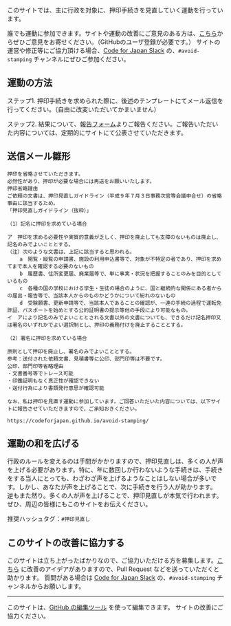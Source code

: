 このサイトでは、主に行政を対象に、押印手続きを見直していく運動を行っています。

誰でも運動に参加できます。サイトや運動の改善にご意見のある方は、[こちら](https://github.com/codeforjapan/avoid-stamping/issues)からぜひご意見をお寄せください。（GitHubのユーザ登録が必要です。）
サイトの運営や修正等にご協力頂ける場合、[Code for Japan Slack](https://cfjslackin.herokuapp.com/) の、`#avoid-stamping` チャンネルにぜひご参加ください。

## 運動の方法

ステップ1. 押印手続きを求められた際に、後述のテンプレートにてメール返信を行ってください。（自由に改変いただいてかまいません）

ステップ2. 結果について、[報告フォーム](https://forms.gle/gFoES9kKtYjd8W4L8)よりご報告ください。ご報告いただいた内容については、定期的にサイトにて公表させていただきます。

## 送信メール雛形

```
押印を省略させていただきます。
必然性があり、押印が必要な場合には再送をお願いいたします。
押印省略理由
ご依頼の文書は、押印見直しガイドライン（平成９年７月３日事務次官等会議申合せ）の省略事由に該当するため。
「押印見直しガイドライン（抜粋）」

（1）記名に押印を求めている場合

ア　押印を求める必要性や実質的意義が乏しく、押印を廃止しても支障のないものは廃止し、記名のみでよいこととする。
（注）次のような文書は、上記に該当すると思われる。
    a　閲覧・縦覧の申請書、施設の利用申込書等で、対象が不特定の者であり、押印を求めてまで本人を確認する必要のないもの
    b　履歴書、住所変更届、廃業届等で、単に事実・状況を把握することのみを目的としているもの
    c　各種の国の学校における学生・生徒の場合のように、国と継続的な関係にある者からの届出・報告等で、当該本人からのものかどうかについて紛れのないもの
    d　受験願書、更新申請等で、当該本人であることの確認が、一連の手続の過程で運転免許証、パスポートを始めとする公的証明書の提示等他の手段により可能なもの。
イ　アにより記名のみでよいこととされる文書以外の文書についても、できるだけ記名押印又は署名のいずれかでよい選択制とし、押印の義務付けを廃止することとする。

（2）署名に押印を求めている場合

原則として押印を廃止し、署名のみでよいこととする。
参考：送付された依頼文書、見積書等に公印、部門印等は不要です。
公印、部門印等省略理由
・文書番号等でトレース可能
・印鑑証明もなく真正性が確認できない
・送付行為により書類発行意思が確認可能

なお、私は押印を見直す運動に参加しています。ご回答いただいた内容については、以下サイトに報告させていただきますので、ご承知おきください。

https://codeforjapan.github.io/avoid-stamping/
```

## 運動の和を広げる

行政のルールを変えるのは手間がかかりますので、押印見直しは、多くの人が声を上げる必要があります。特に、年に数回しか行わないような手続きは、手続きをする当人にとっても、わざわざ声を上げるようなことはしない場合が多いです。しかし、あなたが声を上げることで、次に手続きを行う人が助かります。
逆もまた然り。多くの人が声を上げることで、押印見直しが本気で行われます。ぜひ、周辺の皆様にもこのサイトをお伝えください。

推奨ハッシュタグ：`#押印見直し`

## このサイトの改善に協力する

このサイトは立ち上がったばかりなので、ご協力いただける方を募集します。[こちら](https://github.com/codeforjapan/avoid-stamping/issues) に改善のアイデアがありますので、Pull Request などを送っていただくと助かります。
質問がある場合は [Code for Japan Slack](https://cfjslackin.herokuapp.com/) の、`#avoid-stamping` チャンネルからお願いします。

----

このサイトは、[GitHub の編集ツール](https://github.com/codeforjapan/avoid-stamping/edit/master/README.md) を使って編集できます。
サイトの改善にご協力ください。
